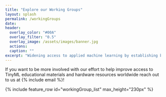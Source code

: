 ```yaml
---
title: "Explore our Working Groups"
layout: splash
permalink: /workingGroups
date:
header:
  overlay_color: "#00A"
  overlay_filter: "0.5"
  overlay_image: /assets/images/banner.jpg
  actions:
  caption: ""
excerpt: "Widening access to applied machine learning by establishing best practices in education."
---
```


If you want to be more involved with our effort to help improve access to TinyML educational materials and hardware resources worldwide reach out to us at {% include email %}!

{% include feature_row id="workingGroup_list" max_height="230px" %}